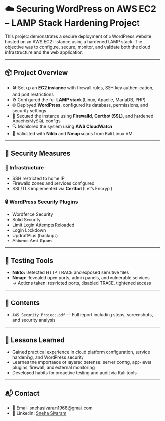 # ☁️ Securing WordPress on AWS EC2 – LAMP Stack Hardening Project

This project demonstrates a secure deployment of a WordPress website hosted on an AWS EC2 instance using a hardened LAMP stack. The objective was to configure, secure, monitor, and validate both the cloud infrastructure and the web application.

---

## 📦 Project Overview

- 🛠 Set up an **EC2 instance** with firewall rules, SSH key authentication, and port restrictions
- ⚙️ Configured the full **LAMP stack** (Linux, Apache, MariaDB, PHP)
- 🌐 Deployed **WordPress**, configured its database, permissions, and security settings
- 🧱 Secured the instance using **Firewalld**, **Certbot (SSL)**, and hardened Apache/MySQL configs
- 🔍 Monitored the system using **AWS CloudWatch**
- 🧪 Validated with **Nikto** and **Nmap** scans from Kali Linux VM

---

## 🔐 Security Measures

### 🔧 Infrastructure
- SSH restricted to home IP
- Firewalld zones and services configured
- SSL/TLS implemented via **Certbot** (Let’s Encrypt)

### 🔒 WordPress Security Plugins
- Wordfence Security  
- Solid Security  
- Limit Login Attempts Reloaded  
- Login Lockdown  
- UpdraftPlus (backups)  
- Akismet Anti-Spam

---

## 🧪 Testing Tools
- **Nikto:** Detected HTTP TRACE and exposed sensitive files  
- **Nmap:** Revealed open ports, admin panels, and vulnerable services  
→ Actions taken: restricted ports, disabled TRACE, tightened access

---

## 📁 Contents

- `AWS_Security_Project.pdf` — Full report including steps, screenshots, and security analysis

---

## 🧠 Lessons Learned

- Gained practical experience in cloud platform configuration, service hardening, and WordPress security
- Learned the importance of layered defense: server config, app-level plugins, firewall, and external monitoring
- Developed habits for proactive testing and audit via Kali tools

---

## 📬 Contact

- 📧 Email: snehasivaram1968@gmail.com  
- 💼 LinkedIn: [Sneha Sivaram](https://www.linkedin.com/in/sneha-sivaram-2978b61b8)
